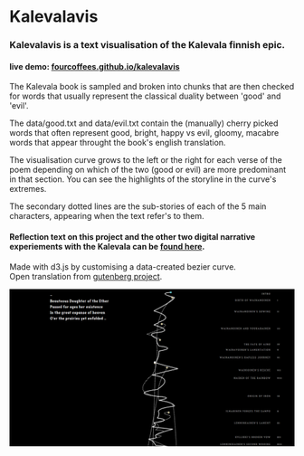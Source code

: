 # Kalevalavis

### Kalevalavis is a text visualisation of the Kalevala finnish epic.  
#### live demo: [fourcoffees.github.io/kalevalavis](http://fourcoffees.github.io/kalevalavis/)

The Kalevala book is sampled and broken into chunks that are then checked for words that usually represent the classical duality between 'good' and 'evil'.

The data/good.txt and data/evil.txt contain the (manually) cherry picked words that often represent good, bright, happy vs evil, gloomy, macabre words that appear throught the book's english translation.

The visualisation curve grows to the left or the right for each verse of the poem depending on which of the two (good or evil) are more predominant in that section. You can see the highlights of the storyline in the curve's extremes.

The secondary dotted lines are the sub-stories of each of the 5 main characters, appearing when the text refer's to them.


#### Reflection text on this project and the other two digital narrative experiements with the Kalevala can be [found here](http://fourcoffees.github.io/kalevalavis/DigitalNarratives-Three%20Experiments%20on%20the%20Kalevala.pdf).

   Made with d3.js by customising a data-created bezier curve.  
   Open translation from [gutenberg project]( http://www.gutenberg.org/ebooks/5184).  


   
![alt tag](https://raw.githubusercontent.com/FourCoffees/kalevalavis/master/exampleImge.png)
